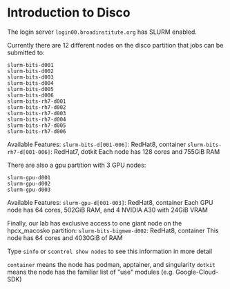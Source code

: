 # Introduction to Disco

The login server `login00.broadinstitute.org` has SLURM enabled.

Currently there are 12 different nodes on the disco partition that jobs can be submitted to:
```
slurm-bits-d001
slurm-bits-d002
slurm-bits-d003
slurm-bits-d004
slurm-bits-d005
slurm-bits-d006
slurm-bits-rh7-d001
slurm-bits-rh7-d002
slurm-bits-rh7-d003
slurm-bits-rh7-d004
slurm-bits-rh7-d005
slurm-bits-rh7-d006
```
Available Features:
`slurm-bits-d[001-006]`: RedHat8, container
`slurm-bits-rh7-d[001-006]`: RedHat7, dotkit
Each node has 128 cores and 755GiB RAM

There are also a gpu partition with 3 GPU nodes:
```
slurm-gpu-d001
slurm-gpu-d002
slurm-gpu-d003
```
Available Features:
`slurm-gpu-d[001-003]`: RedHat8, container
Each GPU node has 64 cores, 502GiB RAM, and 4 NVIDIA A30 with 24GiB VRAM

Finally, our lab has exclusive access to one giant node on the hpcx_macosko partition:
`slurm-bits-bigmem-d002`: RedHat8, container
This node has 64 cores and 4030GiB of RAM

Type `sinfo` or `scontrol show nodes` to see this information in more detail

`container` means the node has podman, apptainer, and singularity
`dotkit` means the node has the familiar list of "use" modules (e.g. Google-Cloud-SDK)
